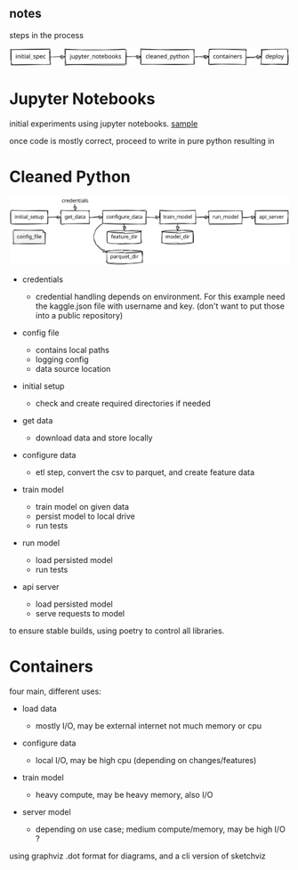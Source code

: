 notes
-----

steps in the process

![steps](./steps.svg)

# Jupyter Notebooks
initial experiments using jupyter notebooks.
[sample](../notebooks/)

once code is mostly correct, proceed to write in pure python
resulting in

# Cleaned Python

![python](./python_flow.svg)

- credentials
    - credential handling depends on environment.  For this example need the kaggle.json file with username and key. (don't want to put those into a public repository)

- config file
    - contains local paths
    - logging config
    - data source location

- initial setup
    - check and create required directories if needed

- get data
    - download data and store locally

- configure data
    - etl step, convert the csv to parquet, and create feature data

- train model
    - train model on given data
    - persist model to local drive
    - run tests

- run model
    - load persisted model
    - run tests

- api server
    - load persisted model
    - serve requests to model

to ensure stable builds, using poetry to control all libraries.

# Containers

four main, different uses:

- load data
    - mostly I/O, may be external internet not much memory or cpu

- configure data
    - local I/O, may be high cpu (depending on changes/features)

- train model
    - heavy compute, may be heavy memory, also I/O

- server model
    - depending on use case;  medium compute/memory, may be high I/O ?

using graphviz .dot format for diagrams, and a cli version of sketchviz
